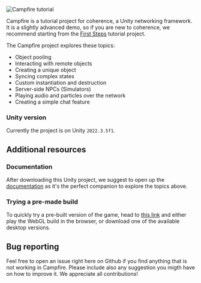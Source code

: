 ![Campfire tutorial](https://github.com/coherence/campfire-tutorial/assets/5457632/8784356b-8247-4314-abb6-2100b5e4f596)

Campfire is a tutorial project for coherence, a Unity networking framework.  
It is a slightly advanced demo, so if you are new to coherence, we recommend starting from the [First Steps](https://docs.coherence.io/learning-coherence/first-steps-tutorial) tutorial project.

The Campfire project explores these topics:

- Object pooling
- Interacting with remote objects
- Creating a unique object
- Syncing complex states
- Custom instantiation and destruction
- Server-side NPCs (Simulators)
- Playing audio and particles over the network
- Creating a simple chat feature

### Unity version
Currently the project is on Unity `2022.3.5f1`.

## Additional resources

### Documentation
After downloading this Unity project, we suggest to open up the [documentation](https://docs.coherence.io/learning-coherence/campfire-project) as it's the perfect companion to explore the topics above.

### Trying a pre-made build
To quickly try a pre-built version of the game, head to [this link](https://coherence.io/games/coherence/campfire-tutorial) and either play the WebGL build in the browser, or download one of the available desktop versions.

## Bug reporting
Feel free to open an issue right here on Github if you find anything that is not working in Campfire. Please include also any suggestion you migth have on how to improve it. We appreciate all contributions!
